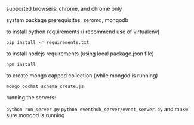 supported browsers:
  chrome, and chrome only

system package prerequisites:
  zeromq, mongodb

to install python requirements (i recommend use of virtualenv)

`pip install -r requirements.txt`

to install nodejs requirements (using local package.json file)

`npm install`

to create mongo capped collection (while mongod is running)

`mongo oochat schema_create.js`

running the servers:

`python run_server.py`
`python eventhub_server/event_server.py`
and make sure mongod is running
